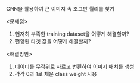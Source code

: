 CNN을 활용하여 큰 이미지 속 조그만 월리를 찾기

<문제점>
1. 현저히 부족한 training dataset을 어떻게 해결할까?
2. 편향된 타겟 값을 어떻게 해결할까?

<해결방안>
1. 데이터를 무작위로 자르고 변환하여 이미지 배치를 생성
2. 각각 0과 1로 채운 class weight 사용
